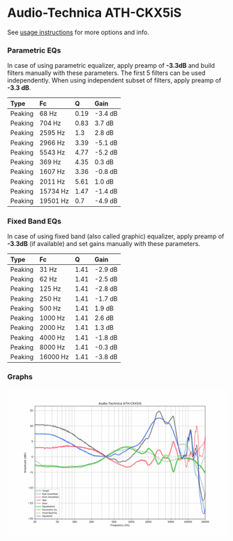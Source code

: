 # Audio-Technica ATH-CKX5iS
See [usage instructions](https://github.com/jaakkopasanen/AutoEq#usage) for more options and info.

### Parametric EQs
In case of using parametric equalizer, apply preamp of **-3.3dB** and build filters manually
with these parameters. The first 5 filters can be used independently.
When using independent subset of filters, apply preamp of **-3.3 dB**.

| Type    | Fc       |    Q | Gain    |
|:--------|:---------|:-----|:--------|
| Peaking | 68 Hz    | 0.19 | -3.4 dB |
| Peaking | 704 Hz   | 0.83 | 3.7 dB  |
| Peaking | 2595 Hz  | 1.3  | 2.8 dB  |
| Peaking | 2966 Hz  | 3.39 | -5.1 dB |
| Peaking | 5543 Hz  | 4.77 | -5.2 dB |
| Peaking | 369 Hz   | 4.35 | 0.3 dB  |
| Peaking | 1607 Hz  | 3.36 | -0.8 dB |
| Peaking | 2011 Hz  | 5.61 | 1.0 dB  |
| Peaking | 15734 Hz | 1.47 | -1.4 dB |
| Peaking | 19501 Hz | 0.7  | -4.9 dB |

### Fixed Band EQs
In case of using fixed band (also called graphic) equalizer, apply preamp of **-3.3dB**
(if available) and set gains manually with these parameters.

| Type    | Fc       |    Q | Gain    |
|:--------|:---------|:-----|:--------|
| Peaking | 31 Hz    | 1.41 | -2.9 dB |
| Peaking | 62 Hz    | 1.41 | -2.5 dB |
| Peaking | 125 Hz   | 1.41 | -2.8 dB |
| Peaking | 250 Hz   | 1.41 | -1.7 dB |
| Peaking | 500 Hz   | 1.41 | 1.9 dB  |
| Peaking | 1000 Hz  | 1.41 | 2.6 dB  |
| Peaking | 2000 Hz  | 1.41 | 1.3 dB  |
| Peaking | 4000 Hz  | 1.41 | -1.8 dB |
| Peaking | 8000 Hz  | 1.41 | -0.3 dB |
| Peaking | 16000 Hz | 1.41 | -3.8 dB |

### Graphs
![](./Audio-Technica%20ATH-CKX5iS.png)